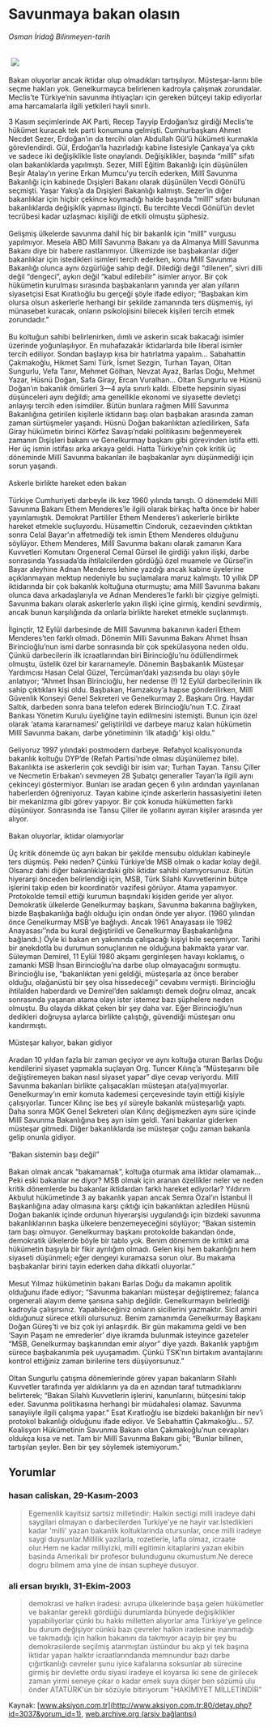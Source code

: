 # Savunmaya bakan olasın

*Osman İridağ Bilinmeyen-tarih*

<div>
 <font>
  <img border="0" height="1" src="/web/20041225002922im_/http://www.aksiyon.com.tr/images/blank.gif"/>
 </font>
 <font class="content">
  <p>
   <img border="0" hspace="5" src="http://web.archive.org/web/20041225002922im_/http://www.aksiyon.com.tr/resim/461/22.jpg" vspace="5"/>
  </p>
 </font>
 <font class="content">
  Bakan oluyorlar ancak iktidar olup olmadıkları tartışılıyor. Müsteşar-larını bile seçme hakları yok. Genelkurmayca belirlenen kadroyla çalışmak zorundalar. Meclis’te Türkiye’nin savunma ihtiyaçları için gereken bütçeyi takip ediyorlar ama harcamalarla ilgili yetkileri hayli sınırlı.
 </font>
 <p>
  <font class="content">
   3 Kasım seçimlerinde AK Parti, Recep Tayyip Erdoğan’sız girdiği Meclis’te hükümet kuracak tek parti konumuna gelmişti. Cumhurbaşkanı Ahmet Necdet Sezer, Erdoğan’ın da tercihi olan Abdullah Gül’ü hükümeti kurmakla görevlendirdi. Gül, Erdoğan’la hazırladığı kabine listesiyle Çankaya’ya çıktı ve sadece iki değişiklikle liste onaylandı. Değişiklikler, başında “millî” sıfatı olan bakanlıklarda yapılmıştı. Sezer, Millî Eğitim Bakanlığı için düşünülen Beşir Atalay’ın yerine Erkan Mumcu’yu tercih ederken, Millî Savunma Bakanlığı için kabinede Dışişleri Bakanı olarak düşünülen Vecdi Gönül’ü seçmişti. Yaşar Yakış’a da Dışişleri Bakanlığı kalmıştı. Sezer’in diğer bakanlıklar için hiçbir çekince koymadığı halde başında “millî” sıfatı bulunan bakanlıklarda değişiklik yapması ilginçti. Bu tercihte Vecdi Gönül’ün devlet tecrübesi kadar uzlaşmacı kişiliği de etkili olmuştu şüphesiz.
   <br/>
   <br/>
   Gelişmiş ülkelerde savunma dahil hiç bir bakanlık için “millî” vurgusu yapılmıyor. Mesela ABD Millî Savunma Bakanı ya da Almanya Millî Savunma Bakanı diye bir habere rastlanmıyor. Ülkemizde ise başbakanlar diğer bakanlıklar için istedikleri isimleri tercih ederken, konu Millî Savunma Bakanlığı olunca aynı özgürlüğe sahip değil. Dilediği değil “dilenen”, sivri dilli değil “dengeci”, aykırı değil “kabul edilebilir” isimler arıyor. Bir çok hükümetin kurulması sırasında başbakanların yanında yer alan yılların siyasetçisi Esat Kıratlıoğlu bu gerçeği şöyle ifade ediyor; “Başbakan kim olursa olsun askerlerle herhangi bir şekilde zamanında ters düşmemiş, iyi münasebet kuracak, onların psikolojisini bilecek kişileri tercih etmek zorundadır.”
   <br/>
   <br/>
   Bu koltuğun sahibi belirlenirken, ılımlı ve askerin sıcak bakacağı isimler üzerinde yoğunlaşılıyor. En muhafazakâr iktidarlarda bile liberal isimler tercih ediliyor. Sondan başlayıp kısa bir hatırlatma yapalım... Sabahattin Çakmakoğlu, Hikmet Sami Türk, İsmet Sezgin, Turhan Tayan, Oltan Sungurlu, Vefa Tanır, Mehmet Gölhan, Nevzat Ayaz, Barlas Doğu, Mehmet Yazar, Hüsnü Doğan, Safa Giray, Ercan Vuralhan... Oltan Sungurlu ve Hüsnü Doğan’ın bakanlık ömürleri 3—4 ayla sınırlı kaldı. Elbette hepsinin siyasi düşünceleri aynı değildi; ama genellikle ekonomi ve siyasette devletçi anlayışı tercih eden isimdiler. Bütün bunlara rağmen Millî Savunma Bakanlığına getirilen kişilerle iktidarın başı olan başbakan arasında zaman zaman sürtüşmeler yaşandı. Hüsnü Doğan bakanlıktan azledilirken, Safa Giray hükümetin birinci Körfez Savaşı’ndaki politikasını beğenmeyerek zamanın Dışişleri bakanı ve Genelkurmay başkanı gibi görevinden istifa etti. Her üç ismin istifası arka arkaya geldi. Hatta Türkiye’nin çok kritik üç döneminde Millî Savunma bakanları ile başbakanlar aynı düşünmediği için sorun yaşandı.
   <br/>
   <br/>
   Askerle birlikte hareket eden bakan
   <br/>
   <br/>
   Türkiye Cumhuriyeti darbeyle ilk kez 1960 yılında tanıştı. O dönemdeki Millî Savunma Bakanı Ethem Menderes’le ilgili olarak birkaç hafta önce bir haber yayınlamıştık. Demokrat Partililer Ethem Menderes’i askerlerle birlikte hareket etmekle suçluyordu. Hüsamettin Cindoruk, cezaevinden çıktıktan sonra Celal Bayar’ın affetmediği tek ismin Ethem Menderes olduğunu söylüyor. Ethem Menderes, Millî Savunma bakanı olarak zamanın Kara Kuvvetleri Komutanı Orgeneral Cemal Gürsel ile girdiği yakın ilişki, darbe sonrasında Yassıada’da ihtilalcilerden gördüğü özel muamele ve Gürsel’in Bayar aleyhine Adnan Menderes lehine yazdığı ancak kabine üyelerine açıklanmayan mektup nedeniyle bu suçlamalara maruz kalmıştı. 10 yıllık DP iktidarında bir çok bakanlık koltuğuna oturmuştu; ama Millî Savunma bakanı olunca dava arkadaşlarıyla ve Adnan Menderes’le farklı bir çizgiye gelmişti. Savunma bakanı olarak askerlerle yakın ilişki içine girmiş, kendini sevdirmiş, ancak bunun karşılığında da onlarla birlikte hareket etmekle suçlanmıştı.
   <br/>
   <br/>
   İlginçtir, 12 Eylül darbesinde de Millî Savunma bakanının kaderi Ethem Menderes’ten farklı olmadı. Dönemin Milli Savunma Bakanı Ahmet İhsan Birincioğlu’nun ismi darbe sonrasında bir çok spekülasyona neden oldu. Çünkü darbecilerin ilk icraatlarından biri Birincioğlu’nu ödüllendirmek olmuştu, üstelik özel bir kararnameyle. Dönemin Başbakanlık Müsteşar Yardımcısı Hasan Celal Güzel, Tercüman’daki yazısında bu olayı şöyle anlatıyor; “Ahmet İhsan Birincioğlu, her nedense (!) 12 Eylül darbecilerinin ilk sahip çıktıkları kişi oldu. Başbakan, Hamzakoy’a hapse gönderilirken, Millî Güvenlik Konseyi Genel Sekreteri ve Genelkurmay 2. Başkanı Org. Haydar Saltık, darbeden sonra bana telefon ederek Birincioğlu’nun T.C. Ziraat Bankası Yönetim Kurulu üyeliğine tayin edilmesini istemişti. Bunun için özel olarak ‘atama kararnamesi’ geliştirildi ve darbeye maruz kalan hükümetin Millî Savunma bakanı, darbe yönetiminin ‘ilk atadığı’ kişi oldu.”
   <br/>
   <br/>
   Geliyoruz 1997 yılındaki postmodern darbeye. Refahyol koalisyonunda bakanlık koltuğu DYP’de (Refah Partisi’nde olması düşünülemez bile). Bakanlıkta ise askerlerin çok sevdiği bir isim var; Turhan Tayan. Tansu Çiller ve Necmetin Erbakan’ı sevmeyen 28 Şubatçı generaller Tayan’la ilgili aynı çekinceyi göstermiyor. Bunları ise aradan geçen 6 yılın ardından yayınlanan haberlerden öğreniyoruz. Tayan kabine içinde askerlerin hassasiyetini ileten bir mekanizma gibi görev yapıyor. Bir çok konuda hükümetten farklı düşünüyor. Sonrasında ise Tansu Çiller ile yollarını ayıran kişiler arasında yer alıyor.
   <br/>
   <br/>
   Bakan oluyorlar, iktidar olamıyorlar
   <br/>
   <br/>
   Üç kritik dönemde üç ayrı bakan bir şekilde mensubu oldukları kabineyle ters düşmüş. Peki neden? Çünkü Türkiye’de MSB olmak o kadar kolay değil. Olsanız dahi diğer bakanlıklardaki gibi iktidar sahibi olamıyorsunuz. Bütün hiyerarşi önceden belirlendiği için, MSB, Türk Silahlı Kuvvetlerinin bütçe işlerini takip eden bir koordinatör vazifesi görüyor. Atama yapamıyor. Protokolde temsil ettiği kurumun başındaki kişiden geride yer alıyor. Demokratik ülkelerde Genelkurmay başkanı, Savunma bakanına bağlıyken, bizde Başbakanlığa bağlı olduğu için ondan önde yer alıyor. (1960 yılından önce Genelkurmay MSB’ye bağlıydı. Ancak 1961 Anayasası ile 1982 Anayasası’’nda bu kural değiştirildi ve Genelkurmay Başbakanlığına bağlandı.) Öyle ki bakan en yakınında çalışacağı kişiyi bile seçemiyor. Tarihi bir anekdotla bu durumun sonuçlarının ne olduğuna bakmakta yarar var. Süleyman Demirel, 11 Eylül 1980 akşamı gerginleşen havayı koklamış, o zamanki MSB İhsan Birincioğlu’na darbe olup olmayacağını sormuştu. Birincioğlu ise, “bakanlıktan yeni geldiği, müsteşarla az önce beraber olduğu, olağanüstü bir şey olsa hissedeceği” cevabını vermişti. Birincioğlu ihtilalden haberdardı ve Demirel’den saklamıştı demek doğru olmaz, ancak sonrasında yaşanan atama olayı ister istemez bazı şüphelere neden olmuştu. Bu olayda dikkat çeken bir şey daha var. Eğer Birincioğlu’nun dedikleri doğruysa aylarca birlikte çalıştığı, güvendiği müsteşarı onu kandırmıştı.
   <br/>
   <br/>
   Müsteşar kalıyor, bakan gidiyor
   <br/>
   <br/>
   Aradan 10 yıldan fazla bir zaman geçiyor ve aynı koltuğa oturan Barlas Doğu kendilerini siyaset yapmakla suçlayan Org. Tuncer Kılınç’a “Müsteşarını bile değiştiremeyen bakan nasıl siyaset yapar” diye cevap veriyordu. Millî Savunma bakanları birlikte çalışacakları müsteşarı ata(ya)mıyorlar. Genelkurmay’ın emir komuta kademesi çerçevesinde tayin ettiği kişiyle çalışıyorlar. Tuncer Kılınç ise beş yıl süreyle bakanlık müsteşarlığı yaptı. Daha sonra MGK Genel Sekreteri olan Kılınç değişmezken aynı süre içinde Millî Savunma Bakanlığına beş ayrı isim geldi. Yani bakanlar giderken müsteşar gitmedi. Diğer bakanlıklarda ise müsteşar çoğu zaman bakanla gelip onunla gidiyor.
   <br/>
   <br/>
   “Bakan sistemin başı değil”
   <br/>
   <br/>
   Bakan olmak ancak “bakamamak”, koltuğa oturmak ama iktidar olamamak... Peki eski bakanlar ne diyor? MSB olmak için aranan özellikler neler ve neden kritik dönemlerde bu bakanlar iktidardan farklı hareket ediyorlar? Yıldırım Akbulut hükümetinde 3 ay bakanlık yapan ancak Semra Özal’ın İstanbul İl Başkanlığına aday olmasına karşı çıktığı için bakanlıktan azledilen Hüsnü Doğan bakanlık içinde ordunun hiyerarşisi uygulandığı için bizdeki savunma bakanlıklarının başka ülkelere benzemeyeceğini söylüyor; “Bakan sistemin tam başı olmuyor. Genelkurmay başkanı protokolde bakandan önde, demokratik ülkelerde böyle bir tablo yok. Benim dönemim de kritikti ama hükümetin başıyla bir fikir ayrılığım olmadı. Gelen kişi hem bakanlığını hem siyaseti düşünmeli; eğer dengeyi kuramazsa sorun olur. Bu makama başbakanlar birini tayin ederken daha dikkatli oluyorlar.”
   <br/>
   <br/>
   Mesut Yılmaz hükümetinin bakanı Barlas Doğu da makamın apolitik olduğunu ifade ediyor; “Savunma bakanları müsteşar değiştiremez; falanca orgenerali alayım deme şansına sahip değildir. Genelkurmayın belirlediği kadroyla çalışırsınız. Yapabileceğiniz onların sicillerini yazmaktır. Sicil amiri olduğunuz sürece etkili olursunuz. Benim zamanımda Genelkurmay Başkanı Doğan Güreş’ti ve biz çok iyi anlaşırdık. Bir gün makamıma geldi ve ben ‘Sayın Paşam ne emrederler’ diye ikramda bulunmak isteyince gazeteler “MSB, Genelkurmay başkanından emir alıyor” diye yazdı. Bakanlık yaptığım sürece başbakanımla pek uyuşamadım. Çünkü TSK’nın birtakım avantajlarını kontrol ettiğiniz zaman birilerine ters düşüyorsunuz.”
   <br/>
   <br/>
   Oltan Sungurlu çatışma dönemlerinde görev yapan bakanların Silahlı Kuvvetler tarafında yer aldıklarını ya da en azından taraf tutmadıklarını belirterek; “Bakan Silahlı Kuvvetlerin işlerini, kanunlarını, bütçesini takip eder. Savunma politikasına herhangi bir müdahalesi olamaz. Savunma sanayiiyle ilgili çalışma yapar.” Esat Kıratlıoğlu ise bizdeki bakanlığın bir nev’i protokol bakanlığı olduğunu ifade ediyor. Ve Sebahattin Çakmakoğlu... 57. Koalisyon Hükümetinin Savunma Bakanı olan Çakmakoğlu’nun cevapları oldukça kısa ve net. Tam bir Millî Savunma Bakanı gibi; “Bunlar bilinen, tartışılan şeyler. Ben bir şey söylemek istemiyorum.”
   <br/>
  </font>
 </p>
</div>


## Yorumlar

### hasan caliskan, 29-Kasım-2003
> Egemenlik kayitsiz sartsiz milletindir: 
> Halkin sectigi milli iradeye dahi saygilari olmayan o darbecilerden Turkiye'ye ne hayir var.Istedikleri kadar 'milli' yazan bakanlik koltuklarinda otursunlar, once milli iradeye saygi duysunlar.Millilik yazilarla, rozetlerle, lafla olmaz, icraate olur.Hem ne kadar milliyizki, milli egitimin kitaplarini yazan ekibin basinda Amerikali bir profesor bulundugunu okumustum.Ne derece dogru bilmem ama yine de insan supheye dusuyor.

### ali ersan bıyıklı, 31-Ekim-2003
> demokrasi ve halkın iradesi: 
> avrupa ülkelerinde başa gelen hükümetler ve bakanlar gerekli gördüğü durumlarda bünyede değişiklikler yapabiliyorlar çünki bu hakkı milletten alıyorlar ama Türkiye'ye gelince bu durum değişiyor cünkü bazı çevreler halkın iradesine inanmadığı ve takmadığı için halkın bakanını da takmıyor acayip bir şey bu demokrasilerde seçilmiş atanmıştan üstündur bu akp yi tek başına iktidar yapan halktır icraatlarındanda memnundur bazı darbe çığırtkanlığı cevreler şunu iyice kafalarına soksunlar ab sürecine girmiş bir devlette ordu siyasi iradeye el koyarsa  iki sene de girilecek zaman  yirmi seneye çıkar o kadar emek suya düşer ben sözümü ulu önder ATATÜRK'ün bir sözüyle bitiriyorum "HAKİMİYET MİLLETİNDİR"

Kaynak: [www.aksiyon.com.tr](http://www.aksiyon.com.tr:80/detay.php?id=3037&yorum_id=1), [web.archive.org (arşiv bağlantısı)](http://web.archive.org/web/20041225002922/http://www.aksiyon.com.tr:80/detay.php?id=3037&yorum_id=1)
